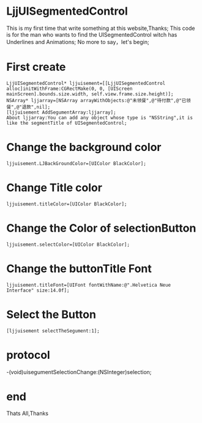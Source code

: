 # LjjUISegmentedControl
This is my first time that write something at this website,Thanks;
This code is for the man who wants to find the UISegmentedControl witch has Underlines and Animations;
No more to say，let's begin;
# First create
    LjjUISegmentedControl* ljjuisement=[[LjjUISegmentedControl alloc]initWithFrame:CGRectMake(0, 0, [UIScreen mainScreen].bounds.size.width, self.view.frame.size.height)];
    NSArray* ljjarray=[NSArray arrayWithObjects:@"未领餐",@"待付款",@"已领餐",@"退款",nil];
    [ljjuisement AddSegumentArray:ljjarray];
    About ljjarray:You can add any object whose type is "NSString",it is like the segmentTitle of UISegmentedControl;
# Change the background color
    ljjuisement.LJBackGroundColor=[UIColor BlackColor];
# Change Title color
    ljjuisement.titleColor=[UIColor BlackColor];
# Change the Color of selectionButton
    ljjuisement.selectColor=[UIColor BlackColor];
# Change the buttonTitle Font
    ljjuisement.titleFont=[UIFont fontWithName:@".Helvetica Neue Interface" size:14.0f];
# Select the Button
    [ljjuisement selectTheSegument:1];
# protocol
-(void)uisegumentSelectionChange:(NSInteger)selection;
# end
Thats All,Thanks

